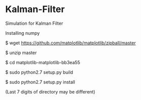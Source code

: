 # Kalman-Filter
Simulation for Kalman Filter

Installing numpy

$ wget https://github.com/matplotlib/matplotlib/zipball/master

$ unzip master

$ cd matplotlib-matplotlib-bb3ea55 

$ sudo python2.7 setup.py build

$ sudo python2.7 setup.py install

(Last 7 digits of directory may be different)
